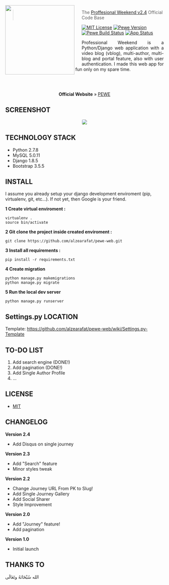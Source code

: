 <img src="http://i65.tinypic.com/30d87xi.jpg" align="left" width="220px" height="220px"/>
<img align="left" width="0" height="192px" hspace="10"/>

> The <a href="http://proweekend.org/">Proffesional Weekend v2.4</a> Official Code Base

[![MIT License](https://img.shields.io/badge/license-MIT-007EC7.svg?style=flat-square)](/LICENSE.md) [![Pewe Version](https://img.shields.io/pypi/pyversions/Django.svg)](http://proweekend.org/) [![Pewe Build Status](https://img.shields.io/badge/pewe--v2.4-90%25-orange.svg)](https://travis-ci.org/oh-my-fish/oh-my-fish) [![App Status](https://img.shields.io/pypi/status/Django.svg)](http://proweekend.org/)

<div align="justify">
	Professional Weekend is a Python/Django web application with a video blog (vblog), multi-author, multi-blog and portal feature, also with user authentication. I made this web app for fun only on my spare time.
</div>

<br><br>

<p align="center">
  <b>Official Website</b> &raquo;
  <a href="http://proweekend.org/">PEWE</a>
</p>

SCREENSHOT
---------------
<div align="center">
	<img src="http://i68.tinypic.com/2hdazoh.jpg" align="center" style="border-radius: 3px;" />
</div>

TECHNOLOGY STACK
---------------

- Python 2.7.8
- MySQL 5.0.11
- Django 1.8.5
- Bootstrap 3.5.5

INSTALL
---------------

I assume you already setup your django development enviroment (pip, virtualenv, git, etc...). If not yet, then Google is your friend.

**1 Create virtual enviroment :**
```
virtualenv .
source bin/activate
```

**2 Git clone the project inside created enviroment :**
```
git clone https://github.com/alzearafat/pewe-web.git
```

**3 Install all requirements :**
```
pip install -r requirements.txt
```

**4 Create migration**
```
python manage.py makemigrations
python manage.py migrate
```

**5 Run the local dev server**
```
python manage.py runserver
```

Settings.py LOCATION
---------------

Template: https://github.com/alzearafat/pewe-web/wiki/Settings.py-Template


TO-DO LIST
---------------

1. Add search engine (DONE!)
2. Add pagination (DONE!)
3. Add Single Author Profile
4. ...

LICENSE
---------------

- <a href="https://opensource.org/licenses/MIT">MIT</a>

CHANGELOG
---------------

**Version 2.4**
- Add Disqus on single journey

**Version 2.3**
- Add "Search" feature
- Minor styles tweak

**Version 2.2**
- Change Journey URL From PK to Slug!
- Add Single Journey Gallery
- Add Social Sharer
- Style Improvement

**Version 2.0**
- Add "Journey" feature!
- Add pagination

**Version 1.0**
- Initial launch

THANKS TO
---------------

الله سُبْحَانَهُ وتَعَالَى